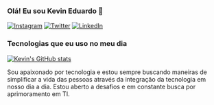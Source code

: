 ### Olá! Eu sou Kevin Eduardo 👋

[![Instagram](https://img.shields.io/badge/Instagram-E4405F?style=for-the-badge&logo=instagram&logoColor=white)](https://www.instagram.com/kevineduardof_1/)
[![Twitter](https://img.shields.io/badge/Twitter-1DA1F2?style=for-the-badge&logo=twitter&logoColor=white)](https://twitter.com/Kevineduardof_1)
[![LinkedIn](https://img.shields.io/badge/LinkedIn-0077B5?style=for-the-badge&logo=linkedin&logoColor=white)](https://www.linkedin.com/in/kevin-eduardo-7958b4237/)

### Tecnologias que eu uso no meu dia
[![Kevin's GitHub stats](https://github-readme-stats.vercel.app/api/top-langs/?username=Kevineduardof&layout=pie)](https://github.com/Kevineduardof/github-readme-stats)

Sou apaixonado por tecnologia e estou sempre buscando maneiras de simplificar a vida das pessoas através da integração da tecnologia em nosso dia a dia. Estou aberto a desafios e em constante busca por aprimoramento em TI.
